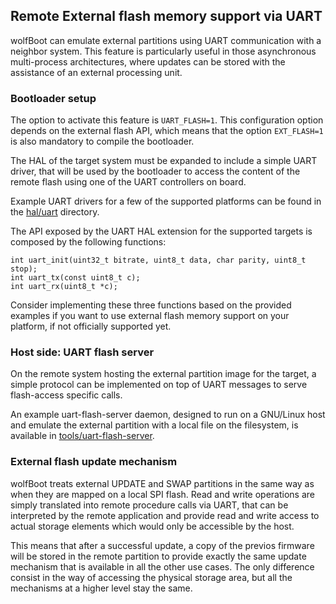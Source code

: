 ## Remote External flash memory support via UART

wolfBoot can emulate external partitions using UART communication with a neighbor system. This feature
is particularly useful in those asynchronous multi-process architectures, where updates can be stored
with the assistance of an external processing unit.

### Bootloader setup

The option to activate this feature is `UART_FLASH=1`. This configuration option depends on the
external flash API, which means that the option `EXT_FLASH=1` is also mandatory to compile the bootloader.

The HAL of the target system must be expanded to include a simple UART driver, that will be used by the
bootloader to access the content of the remote flash using one of the UART controllers on board.

Example UART drivers for a few of the supported platforms can be found in the [hal/uart](hal/uart) directory.

The API exposed by the UART HAL extension for the supported targets is composed by the following functions:

```
int uart_init(uint32_t bitrate, uint8_t data, char parity, uint8_t stop);
int uart_tx(const uint8_t c);
int uart_rx(uint8_t *c);
```

Consider implementing these three functions based on the provided examples if you want to use external flash memory
support on your platform, if not officially supported yet.


### Host side: UART flash server

On the remote system hosting the external partition image for the target, a simple protocol can be implemented
on top of UART messages to serve flash-access specific calls.

An example uart-flash-server daemon, designed to run on a GNU/Linux host and emulate the external partition with
a local file on the filesystem, is available in [tools/uart-flash-server](tools/uart-flash-server).


### External flash update mechanism

wolfBoot treats external UPDATE and SWAP partitions in the same way as when they are mapped on a local SPI flash.
Read and write operations are simply translated into remote procedure calls via UART, that can be interpreted by
the remote application and provide read and write access to actual storage elements which would only be accessible
by the host.

This means that after a successful update, a copy of the previos firmware will be stored in the remote partition to
provide exactly the same update mechanism that is available in all the other use cases. The only difference consist
in the way of accessing the physical storage area, but all the mechanisms at a higher level stay the same.




